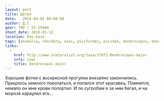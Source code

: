 ```yaml
---
layout: post
title: Дятел
date:   2016-04-01 00:00:00
author: Д.Г.
gear: 70D / 55-250mm
shoot_date: 2016-01-12
location: Ёль-база
tags: [animalia, chordata, aves, piciformes, picidae, dendrocopos, dendrocopos major]
links:
  -
    href: http://www.inaturalist.org/taxa/17871-Dendrocopos-major
    info: inat
    title: Dendrocopos major
---
```


Хорошие фотки с воскресной прогулки внезапно закончились. Пришлось немного покопаться, и попался этот красавец. Помнится, немало он мне крови попортил. И по сугробам я за ним бегал, и на морозе караулил его...
